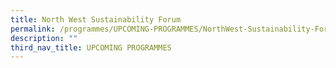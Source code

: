 ```yaml
---
title: North West Sustainability Forum
permalink: /programmes/UPCOMING-PROGRAMMES/NorthWest-Sustainability-Forum
description: ""
third_nav_title: UPCOMING PROGRAMMES
---
```

